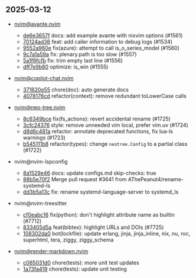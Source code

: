 ## 2025-03-12

* nvim@avante.nvim
  - [de6e3657f](https://github.com/yetone/avante.nvim/commit/de6e3657f18aa60949126af851a6898e62ce0b0e) docs: add example avante with nixvim options (#1561)
  - [70124ad36](https://github.com/yetone/avante.nvim/commit/70124ad366197617f3f7ab10885a17f30cb15f42) feat: add caller information to debug logs (#1534)
  - [9552a960e](https://github.com/yetone/avante.nvim/commit/9552a960efc5e14ce97aabe4f3b2d464522ff313) fix(azure): attempt to call is_o_series_model (#1560)
  - [9c7a1a59a](https://github.com/yetone/avante.nvim/commit/9c7a1a59ac85b81e6f0b3465980dddcd0e6a0926) fix: plenary.path is too slow (#1557)
  - [5a1f9fcfb](https://github.com/yetone/avante.nvim/commit/5a1f9fcfb9fc561ff8bb3365decc16847daae1c0) fix: trim empty last line (#1556)
  - [dff7e9b80](https://github.com/yetone/avante.nvim/commit/dff7e9b80256af66b3b62e7a0fc62dcb9e7c1f9e) optimize: is_win (#1555)

* nvim@copilot-chat.nvim
  - [371620e55](https://github.com/CopilotC-Nvim/CopilotChat.nvim/commit/371620e550efda53fa97cf177448b46dbd100c63) chore(doc): auto generate docs
  - [4078176cd](https://github.com/CopilotC-Nvim/CopilotChat.nvim/commit/4078176cdf3a9f5603da2a803243e5a51fea9609) refactor(context): remove redundant toLowerCase calls

* nvim@neo-tree.nvim
  - [8c6349bce](https://github.com/nvim-neo-tree/neo-tree.nvim/commit/8c6349bceb1d8a863964dd25dc7944d588a56aaa) fix(fs_actions): revert accidental rename (#1725)
  - [3cfc24376](https://github.com/nvim-neo-tree/neo-tree.nvim/commit/3cfc243765c3359a82fb5ad19b583e0854191afc) style: remove unneeded vim local, prefer vim.uv (#1724)
  - [d8d6c481a](https://github.com/nvim-neo-tree/neo-tree.nvim/commit/d8d6c481ab5abda00c22ed8b122817c8cc697f7c) refactor: annotate deprecated functions, fix lua-ls warnings (#1723)
  - [b545111b8](https://github.com/nvim-neo-tree/neo-tree.nvim/commit/b545111b8ee19075f1f93735e2a69353b7b2c800) refactor(types): change `neotree.Config` to a partial class (#1722)

* nvim@nvim-lspconfig
  - [8a1529e46](https://github.com/neovim/nvim-lspconfig/commit/8a1529e46eef5efc86c34c8d9bdd313abc2ecba0) docs: update configs.md skip-checks: true
  - [88b5e70f2](https://github.com/neovim/nvim-lspconfig/commit/88b5e70f241d1b66c99a4b3a9e8e68388c4d5c83) Merge pull request #3641 from AThePeanut4/rename-systemd-ls
  - [dd3b5a13c](https://github.com/neovim/nvim-lspconfig/commit/dd3b5a13c12e41ee0cdbef44b5f2cacf12679e7d) fix: rename systemd-language-server to systemd_ls

* nvim@nvim-treesitter
  - [cf0eabc16](https://github.com/nvim-treesitter/nvim-treesitter/commit/cf0eabc16cf32d69f7612d0e023ef210d84cdde6) fix(python): don't highlight attribute name as builtin (#7712)
  - [833405d5a](https://github.com/nvim-treesitter/nvim-treesitter/commit/833405d5a99ae4ba5f7062ea414bcfe2441dacab) feat(bibtex): highlight URLs and DOIs (#7725)
  - [108302da0](https://github.com/nvim-treesitter/nvim-treesitter/commit/108302da0e5c1c8d1b60fa28959c69c966d95247) bot(lockfile): update erlang, jinja, jinja_inline, nix, nu, roc, superhtml, tera, ziggy, ziggy_schema

* nvim@render-markdown.nvim
  - [c065031d0](https://github.com/MeanderingProgrammer/render-markdown.nvim/commit/c065031d030955e1d071a7fcdd8c59e0fd2f0343) chore(tests): more unit test updates
  - [1a73fa419](https://github.com/MeanderingProgrammer/render-markdown.nvim/commit/1a73fa4195316faec9e028911a122df9dfd7f9dd) chore(tests): update unit testing